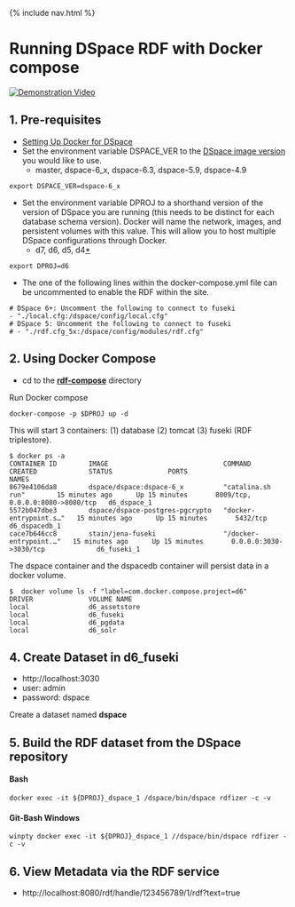 {% include nav.html %}
# Running DSpace RDF with Docker compose

[![Demonstration Video](https://i.ytimg.com/vi/ovJ8sJk1Apg/hqdefault.jpg)](https://www.youtube.com/watch?v=ovJ8sJk1Apg)

## 1. Pre-requisites
- [Setting Up Docker for DSpace](../../documentation/tutorialSetup.md)
- Set the environment variable DSPACE_VER to the [DSpace image version](https://hub.docker.com/r/dspace/dspace/tags/) you would like to use.
  - master, dspace-6_x, dspace-6.3, dspace-5.9, dspace-4.9

```
export DSPACE_VER=dspace-6_x
```

- Set the environment variable DPROJ to a shorthand version of the version of DSpace you are running (this needs to be distinct for each database schema version). Docker will name the network, images, and persistent volumes with this value.  This will allow you to host multiple DSpace configurations through Docker.
  - d7, d6, d5, d4[*](../../documentation/tutorial4x)

```
export DPROJ=d6
```

- The one of the following lines within the docker-compose.yml file can be uncommented to enable the RDF within the site.

```
# DSpace 6+: Uncomment the following to connect to fuseki
- "./local.cfg:/dspace/config/local.cfg"
# DSpace 5: Uncomment the following to connect to fuseki
# - "./rdf.cfg_5x:/dspace/config/modules/rdf.cfg"
```

## 2. Using Docker Compose

- cd to the **[rdf-compose](https://github.com/DSpace-Labs/DSpace-Docker-Images/tree/master/docker-compose-files/rdf-compose)** directory

Run Docker compose

```
docker-compose -p $DPROJ up -d
```

This will start 3 containers: (1) database (2) tomcat (3) fuseki (RDF triplestore).

```
$ docker ps -a
CONTAINER ID        IMAGE                             COMMAND                  CREATED             STATUS              PORTS                              NAMES
8679e4106da8        dspace/dspace:dspace-6_x          "catalina.sh run"        15 minutes ago      Up 15 minutes       8009/tcp, 0.0.0.0:8080->8080/tcp   d6_dspace_1
5572b047dbe3        dspace/dspace-postgres-pgcrypto   "docker-entrypoint.s…"   15 minutes ago      Up 15 minutes       5432/tcp                           d6_dspacedb_1
cace7b646cc8        stain/jena-fuseki                 "/docker-entrypoint.…"   15 minutes ago      Up 15 minutes       0.0.0.0:3030->3030/tcp             d6_fuseki_1
```

The dspace container and the dspacedb container will persist data in a docker volume.

```
$  docker volume ls -f "label=com.docker.compose.project=d6"
DRIVER              VOLUME NAME
local               d6_assetstore
local               d6_fuseki
local               d6_pgdata
local               d6_solr
```

## 4. Create Dataset in d6_fuseki

- http://localhost:3030
- user: admin
- password: dspace

Create a dataset named **dspace**

## 5. Build the RDF dataset from the DSpace repository

#### Bash
```
docker exec -it ${DPROJ}_dspace_1 /dspace/bin/dspace rdfizer -c -v
```

#### Git-Bash Windows
```
winpty docker exec -it ${DPROJ}_dspace_1 //dspace/bin/dspace rdfizer -c -v
```

## 6. View Metadata via the RDF service

- http://localhost:8080/rdf/handle/123456789/1/rdf?text=true
